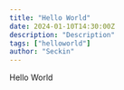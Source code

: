 ```yaml
---
title: "Hello World"
date: 2024-01-10T14:30:00Z
description: "Description"
tags: ["helloworld"]
author: "Seckin"
---
```


Hello World